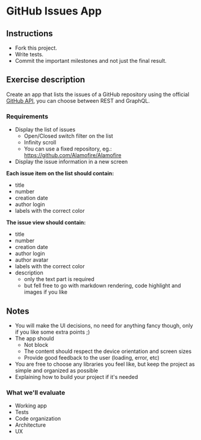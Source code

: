 # GitHub Issues App

## Instructions

- Fork this project.
- Write tests.
- Commit the important milestones and not just the final result.

## Exercise description

Create an app that lists the issues of a GitHub repository using the official [GitHub API]( https://developer.github.com/), you can choose between REST and GraphQL.

### Requirements

- Display the list of issues
	- Open/Closed switch filter on the list
	- Infinity scroll
	- You can use a fixed repository, eg.: https://github.com/Alamofire/Alamofire
- Display the issue information in a new screen

**Each issue item on the list should contain:**

- title
- number
- creation date
- author login
- labels with the correct color

**The issue view should contain:**

- title
- number
- creation date
- author login
- author avatar
- labels with the correct color
- description
	- only the text part is required
	- but fell free to go with markdown rendering, code highlight and images if you like

## Notes

- You will make the UI decisions, no need for anything fancy though, only if you like some extra points ;)
- The app should
	- Not block
	- The content should respect the device orientation and screen sizes
	- Provide good feedback to the user (loading, error, etc)
- You are free to choose any libraries you feel like, but keep the project as simple and organized as possible
- Explaining how to build your project if it's needed

### What we'll evaluate

- Working app
- Tests
- Code organization
- Architecture
- UX
